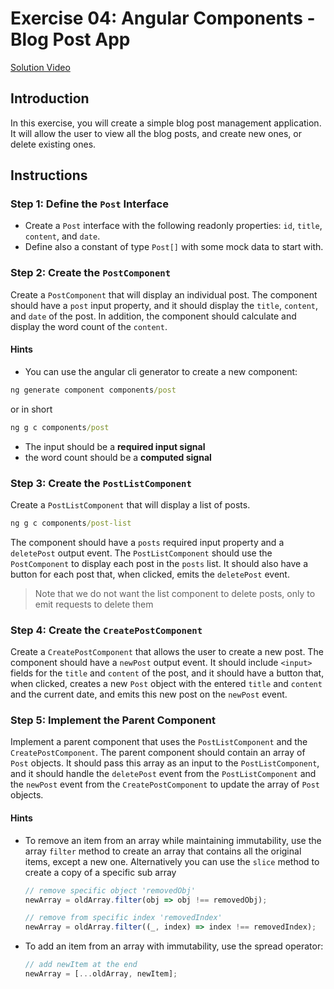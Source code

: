 # Exercise 04: Angular Components - Blog Post App
[Solution Video](https://youtu.be/6G9JeDjU_F4)

## Introduction
In this exercise, you will create a simple blog post management application. It will allow the user to view all the blog posts, and create new ones, or delete existing ones.

## Instructions

### Step 1: Define the `Post` Interface
- Create a `Post` interface with the following readonly properties: `id`, `title`, `content`, and `date`. 
- Define also a constant of type `Post[]` with some mock data to start with.

### Step 2: Create the `PostComponent`
Create a `PostComponent` that will display an individual post. The component should have a `post` input property, and it should display the `title`, `content`, and `date` of the post. In addition, the component should calculate and display the word count of the `content`.
#### Hints
- You can use the angular cli generator to create a new component:
```cmd
ng generate component components/post
```
or in short
```cmd
ng g c components/post
```
- The input should be a **required input signal**
- the word count should be a **computed signal**

### Step 3: Create the `PostListComponent`
Create a `PostListComponent` that will display a list of posts.

```cmd
ng g c components/post-list
```

 The component should have a `posts` required input property and a `deletePost` output event. The `PostListComponent` should use the `PostComponent` to display each post in the `posts` list. It should also have a button for each post that, when clicked, emits the `deletePost` event.

> Note that we do not want the list component to delete posts, only to emit requests to delete them

### Step 4: Create the `CreatePostComponent`
Create a `CreatePostComponent` that allows the user to create a new post. The component should have a `newPost` output event. It should include `<input>` fields for the `title` and `content` of the post, and it should have a button that, when clicked, creates a new `Post` object with the entered `title` and `content` and the current date, and emits this new post on the `newPost` event.

### Step 5: Implement the Parent Component
Implement a parent component that uses the `PostListComponent` and the `CreatePostComponent`. The parent component should contain an array of `Post` objects. It should pass this array as an input to the `PostListComponent`, and it should handle the `deletePost` event from the `PostListComponent` and the `newPost` event from the `CreatePostComponent` to update the array of `Post` objects.

#### Hints
- To remove an item from an array while maintaining immutability, use the array `filter` method to create an array that contains all the original items, except a new one. Alternatively you can use the `slice` method to create a copy of a specific sub array
  
  ```typescript
  // remove specific object 'removedObj'
  newArray = oldArray.filter(obj => obj !== removedObj);
  
  // remove from specific index 'removedIndex'
  newArray = oldArray.filter((_, index) => index !== removedIndex);
  ```
- To add an item from an array with immutability, use the spread operator:

    ```typescript
    // add newItem at the end
    newArray = [...oldArray, newItem];
    ```